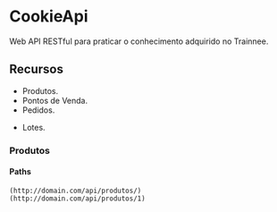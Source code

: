 # CookieApi
Web API RESTful para praticar o conhecimento adquirido no Trainnee.

## Recursos

+ Produtos.
+ Pontos de Venda.
+ Pedidos.
- Lotes.


### Produtos

#### Paths
    (http://domain.com/api/produtos/)
    (http://domain.com/api/produtos/1)
